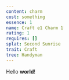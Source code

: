 ```yaml
---
content: charm
cost: something
essence: 1
name: Craft e1 Charm 1
rating: 1
requires: []
splat: Second Sunrise
trait: Craft
tree: Handyman
---
```


Hello **world**!
